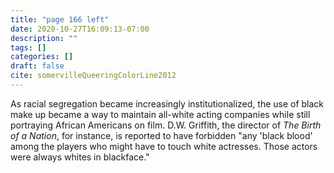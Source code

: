 ```yaml
---
title: "page 166 left"
date: 2020-10-27T16:09:13-07:00
description: ""
tags: []
categories: []
draft: false
cite: somervilleQueeringColorLine2012
---
```


As racial segregation became increasingly institutionalized, the use of black make up became a way to maintain all-white acting companies while still portraying African Americans on film. D.W. Griffith, the director of *The Birth of a Nation*, for instance, is reported to have forbidden "any 'black blood' among the players who might have to touch white actresses. Those actors were always whites in blackface."
